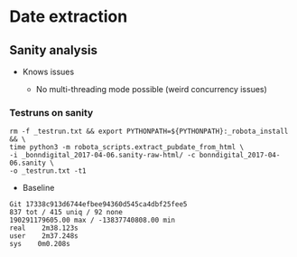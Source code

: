 # Date extraction

## Sanity analysis

- Knows issues

  - No multi-threading mode possible (weird concurrency issues)

### Testruns on sanity

```
rm -f _testrun.txt && export PYTHONPATH=${PYTHONPATH}:_robota_install && \
time python3 -m robota_scripts.extract_pubdate_from_html \
-i _bonndigital_2017-04-06.sanity-raw-html/ -c bonndigital_2017-04-06.sanity \
-o _testrun.txt -t1
```

- Baseline

```
Git 17338c913d6744efbee94360d545ca4dbf25fee5
837 tot / 415 uniq / 92 none
190291179605.00 max / -13837740808.00 min
real    2m38.123s
user    2m37.248s
sys    0m0.208s
```
